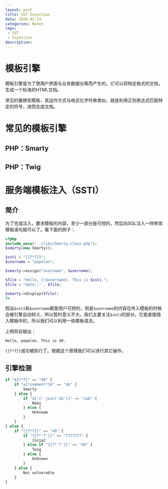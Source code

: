 ```yaml
---
layout: post
title: SST Injection 
data: 2020-01-13
categories: Notes
tags: 
 - SST
 - Injection
description:
---
```


# 模板引擎

模板引擎是为了使用户界面与业务数据分离而产生的，它可以将特定格式的文档，生成一个标准的HTML文档。

常见的置换型模板，其运作方式与格式化字符串类似，就是利用正则表达式匹配特定的符号，进而生成文档。

# 常见的模板引擎

## PHP：Smarty

## PHP：Twig

# 服务端模板注入（SSTI）

## 简介

为了完成注入，要求模板的内容，至少一部分是可控的，然后向SQL注入一样修改模板语句就可以了。看下面的例子：

```php
<?php
include_once("../libs/Smarty.class.php");
$smarty=new Smarty();

$ssti = "{{7*7}}";
$username = "pepelon";

$smarty->assign("username", $username);

$file = "Hello, {\$username}. This is $ssti.";
$file = "data:," . $file;

$smarty->display($file);
?>

```

假设`$ssti`和`$username`都是用户可控的，但是`$username`的内容在传入模板的时候会被引擎自动转义，所以暂时意义不大。我们主要关注`$ssti`的部分，它是直接插入模板中的，所以我们可以利用一些模板语法。

上例将会输出：

```
Hello, pepelon. This is 49.
```

`{{7*7}}`成功被执行了。根据这个原理我们可以进行其它操作。

## 引擎检测

```python
if "${7*7}" == "49" {
	if "a{*comment*}b" == "ab" {
		Smarty
	} else {
		if "${'z'.join('ab')}" == "zab" {
			Mako
		} else {
			Unknowm
		}
	}
} else {
	if "{{7*7}}" == "49" {
		if "{{7*'7'}}" == "7777777" {
            Jinja2
		} else if "{{7*'7'}}" == "49" {
            Twig
        } else {
            Unknown
        }
	} else {
        Not vulnerable
    }
}
```

